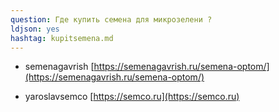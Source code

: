 ```yaml
---
question: Где купить семена для микрозелени ?
ldjson: yes 
hashtag: kupitsemena.md
---
```


* semenagavrish  [https://semenagavrish.ru/semena-optom/](https://semenagavrish.ru/semena-optom/)

* yaroslavsemco  [https://semco.ru](https://semco.ru)